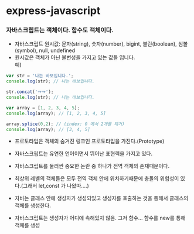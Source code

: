 # express-javascript

### 자바스크립트는 객체이다. 함수도 객체이다.

* 자바스크립트 원시값: 문자(string), 숫자(number), bigint, 불린(boolean), 심볼(symbol), null, undefined
* 원시값은 객체가 아닌 불변성을 가지고 있는 값들 입니다. <br/>
예)
```js
var str = '나는 바보입니다.';
console.log(str); // 나는 바보입니다.

str.concat('ㅠㅠ');
console.log(str); // 나는 바보입니다.

var array = [1, 2, 3, 4, 5];
console.log(array); // [1, 2, 3, 4, 5]

array.splice(0,2); // (index: 0 에서 2개를 제거)
console.log(array); // [3, 4, 5]
```
* 프로토타입은 객체의 숨겨진 링크인 프로토타입을 가진다.(Prototype) 
* 자바스크립트는 유연한 언어이면서 뛰어난 표현력을 가지고 있다.
* 자바스크립트를 둘러싼 중요한 논란 중 하나가 전역 객체의 존재때문이다. 
* 최상위 레벨의 객체들은 모두 전역 객체 안에 위치하기때문에 충돌의 위험성이 있다.(그래서 let,const 가 나왔따....)
 
* 자바는 클래스 안에 생성자가 생성되있고 생성자를 호출하는 것을 통해서 클래스의 객체를 생성한다.
* 자바스크립트는 생성자가 어디에 속해있지 않음. 그저 함수... 함수를 new를 통해 객체를 생성
